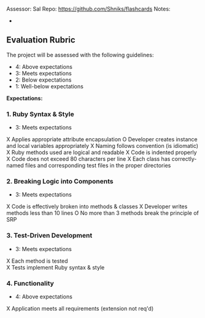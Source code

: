 Assessor: Sal
Repo: https://github.com/Shniks/flashcards
Notes:

* 

## Evaluation Rubric

The project will be assessed with the following guidelines:

* 4: Above expectations
* 3: Meets expectations
* 2: Below expectations
* 1: Well-below expectations

**Expectations:**

### 1. Ruby Syntax & Style

* 3: Meets expectations

X Applies appropriate attribute encapsulation
O Developer creates instance and local variables appropriately
X Naming follows convention (is idiomatic)
X Ruby methods used are logical and readable
X Code is indented properly
X Code does not exceed 80 characters per line
X Each class has correctly-named files and corresponding test files in the proper directories 

### 2. Breaking Logic into Components

* 3: Meets expectations

X Code is effectively broken into methods & classes 
X Developer writes methods less than 10 lines 
O No more than 3 methods break the principle of SRP 

### 3. Test-Driven Development

* 3: Meets expectations

X Each method is tested  
X Tests implement Ruby syntax & style   

### 4. Functionality

* 4: Above expectations

X Application meets all requirements (extension not req'd)
